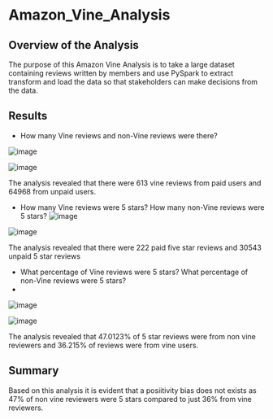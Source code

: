 # Amazon_Vine_Analysis
## Overview of the Analysis
The purpose of this Amazon Vine Analysis is to take a large dataset containing reviews written by members and use PySpark to extract transform and load the data so that stakeholders can make decisions from the data.
## Results
* How many Vine reviews and non-Vine reviews were there?

![image](https://user-images.githubusercontent.com/99148657/177040455-56223822-cf27-44ae-bc6f-cacc213f50d8.png)

![image](https://user-images.githubusercontent.com/99148657/177040481-fc22cc52-6bf2-42f7-84b6-7cce701b1dec.png)

The analysis revealed that there were 613 vine reviews from paid users and 64968 from unpaid users.
* How many Vine reviews were 5 stars? How many non-Vine reviews were 5 stars?
![image](https://user-images.githubusercontent.com/99148657/177040498-6049dd58-1014-4e78-8019-0dadbceb2f37.png)

![image](https://user-images.githubusercontent.com/99148657/177040524-530652f4-20a3-4dec-95ef-b0f85b3b16dd.png)

The analysis revealed that there were 222 paid five star reviews and 30543 unpaid 5 star reviews
* What percentage of Vine reviews were 5 stars? What percentage of non-Vine reviews were 5 stars?
* 
![image](https://user-images.githubusercontent.com/99148657/177041060-cc690e83-97b7-4cfa-9e25-2c2e6f997a09.png)

![image](https://user-images.githubusercontent.com/99148657/177041067-94c7e0b7-9465-4680-a066-108cff7d6678.png)

The analysis revealed that 47.0123% of 5 star reviews were from non vine reviewers and 36.215% of reviews were from vine users.


## Summary
Based on this analysis it is evident that a posiitivity bias does not exists as 47% of non vine reviewers were 5 stars compared to just 36% from vine reviewers.




